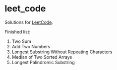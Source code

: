 # leet_code 

Solutions for [LeetCode](https://leetcode.com).

Finished list: 

1. Two Sum
2. Add Two Numbers
3. Longest Substring Without Repeating Characters
4. Median of Two Sorted Arrays
5. Longest Palindromic Substring